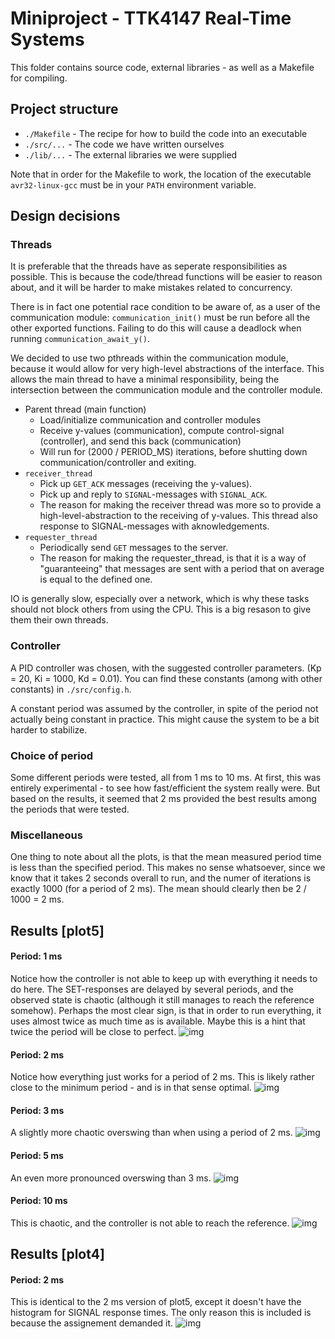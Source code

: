 # Miniproject - TTK4147 Real-Time Systems
This folder contains source code, external libraries - as well as a Makefile for compiling.

## Project structure
* `./Makefile` - The recipe for how to build the code into an executable
* `./src/...` - The code we have written ourselves
* `./lib/...` - The external libraries we were supplied

Note that in order for the Makefile to work, the location of the executable `avr32-linux-gcc` must be in your `PATH` environment variable.

## Design decisions
### Threads
It is preferable that the threads have as seperate responsibilities as possible. This is because the code/thread functions will be easier to reason about, and it will be harder to make mistakes related to concurrency.

There is in fact one potential race condition to be aware of, as a user of the communication module: `communication_init()` must be run before all the other exported functions. Failing to do this will cause a deadlock when running `communication_await_y()`.

We decided to use two pthreads within the communication module, because it would allow for very high-level abstractions of the interface. This allows the main thread to have a minimal responsibility, being the intersection between the communication module and the controller module.

* Parent thread (main function)
  - Load/initialize communication and controller modules
  - Receive y-values (communication), compute control-signal (controller), and send this back (communication)
  - Will run for (2000 / PERIOD_MS) iterations, before shutting down communication/controller and exiting.
* `receiver_thread`
  - Pick up `GET_ACK` messages (receiving the y-values).
  - Pick up and reply to `SIGNAL`-messages with `SIGNAL_ACK`.
  - The reason for making the receiver thread was more so to provide a high-level-abstraction to the receiving of y-values. This thread also response to SIGNAL-messages with aknowledgements.
* `requester_thread`
  - Periodically send `GET` messages to the server.
  - The reason for making the requester_thread, is that it is a way of "guaranteeing" that messages are sent with a period that on average is equal to the defined one.
  
IO is generally slow, especially over a network, which is why these tasks should not block others from using the CPU. This is a big resason to give them their own threads.

### Controller
A PID controller was chosen, with the suggested controller parameters. (Kp = 20, Ki = 1000, Kd = 0.01). You can find these constants (among with other constants) in `./src/config.h`. 

A constant period was assumed by the controller, in spite of the period not actually being constant in practice. This might cause the system to be a bit harder to stabilize.

### Choice of period
Some different periods were tested, all from 1 ms to 10 ms. At first, this was entirely experimental - to see how fast/efficient the system really were. But based on the results, it seemed that 2 ms provided the best results among the periods that were tested.

### Miscellaneous
One thing to note about all the plots, is that the mean measured period time is less than the specified period. This makes no sense whatsoever, since we know that it takes 2 seconds overall to run, and the numer of iterations is exactly 1000 (for a period of 2 ms). The mean should clearly then be 2 / 1000 = 2 ms.

## Results [plot5]
#### Period: 1 ms
Notice how the controller is not able to keep up with everything it needs to do here. The SET-responses are delayed by several periods, and the observed state is chaotic (although it still manages to reach the reference somehow). Perhaps the most clear sign, is that in order to run everything, it uses almost twice as much time as is available. Maybe this is a hint that twice the period will be close to perfect.
![img](results/plot5_1ms.png)
#### Period: 2 ms
Notice how everything just works for a period of 2 ms. This is likely rather close to the minimum period - and is in that sense optimal.
![img](results/plot5_2ms.png)
#### Period: 3 ms
A slightly more chaotic overswing than when using a period of 2 ms.
![img](results/plot5_3ms.png)
#### Period: 5 ms
An even more pronounced overswing than 3 ms.
![img](results/plot5_5ms.png)
#### Period: 10 ms
This is chaotic, and the controller is not able to reach the reference.
![img](results/plot5_10ms.png)

## Results [plot4]
#### Period: 2 ms
This is identical to the 2 ms version of plot5, except it doesn't have the histogram for SIGNAL response times. The only reason this is included is because the assignement demanded it.
![img](results/plot4_2ms.png)
